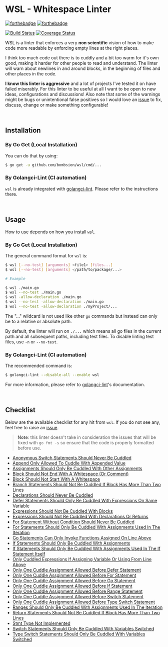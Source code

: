 # WSL - Whitespace Linter

[![forthebadge](https://forthebadge.com/images/badges/made-with-go.svg)](https://forthebadge.com)
[![forthebadge](https://forthebadge.com/images/badges/built-with-love.svg)](https://forthebadge.com)

[![Build Status](https://travis-ci.org/bombsimon/wsl.svg?branch=master)](https://travis-ci.org/bombsimon/wsl)
[![Coverage Status](https://coveralls.io/repos/github/bombsimon/wsl/badge.svg?branch=master)](https://coveralls.io/github/bombsimon/wsl?branch=master)

WSL is a linter that enforces a very **non scientific** vision of how to make
code more readable by enforcing empty lines at the right places.

I think too much code out there is to cuddly and a bit too warm for it's own
good, making it harder for other people to read and understand. The linter will
warn about newlines in and around blocks, in the beginning of files and other
places in the code.

**I know this linter is aggressive** and a lot of projects I've tested it on
have failed miserably. For this linter to be useful at all I want to be open to
new ideas, configurations and discussions! Also note that some of the warnings
might be bugs or unintentional false positives so I would love an
[issue](https://github.com/bombsimon/wsl/issues/new) to fix, discuss, change or
make something configurable!

<br/>

## Installation

### By Go Get (Local Installation)
You can do that by using:

```bash
$ go get -u github.com/bombsion/wsl/cmd/...
```

### By Golangci-Lint (CI automation)
`wsl` is already integrated with
[golangci-lint](https://github.com/golangci/golangci-lint). Please refer to
the instructions there.

<br/>

## Usage
How to use depends on how you install `wsl`.

### By Go Get (Local Installation)
The general command format for `wsl` is:

```bash
$ wsl [--no-test] [arguments] <file1> [files...]
$ wsl [--no-test] [arguments] </path/to/package/...>

# Example

$ wsl ./main.go
$ wsl --no-test ./main.go
$ wsl -allow-declaration ./main.go
$ wsl --no-test -allow-declaration ./main.go
$ wsl --no-test -allow-declaration ./myProject/...
```

The "..." wildcard is not used like other `go` commands but instead can only
be to a relative or absolute path.

By default, the linter will run on `./...` which means all go files in the
current path and all subsequent paths, including test files. To disable linting
test files, use `-n` or `--no-test`.

### By Golangci-Lint (CI automation)
The recommended command is:

```bash
$ golangci-lint --disable-all --enable wsl
```

For more information, please refer to
[golangci-lint](https://github.com/golangci/golangci-lint)'s documentation.


<br/>

## Checklist

Below are the available checklist for any hit from `wsl`. If you do not see
any, feel free to raise an [issue](https://github.com/bombsimon/wsl/issues/new).

> **Note**:  this linter doesn't take in consideration the issues that will be
> fixed with `go fmt -s` so ensure that the code is properly formatted before
> use.

* [Anonymous Switch Statements Should Never Be Cuddled](https://github.com/bombsimon/wsl/blob/master/doc/rules.md#anonymous-switch-statements-should-never-be-cuddled)
* [Append Only Allowed To Cuddle With Appended Value](https://github.com/bombsimon/wsl/blob/master/doc/rules.md#append-only-allowed-to-cuddle-with-appended-value)
* [Assignments Should Only Be Cuddled With Other Assignments](https://github.com/bombsimon/wsl/blob/master/doc/rules.md#assignments-should-only-be-cuddled-with-other-assignments)
* [Block Should Not End With A Whitespace (Or Comment)](https://github.com/bombsimon/wsl/blob/master/doc/rules.md#block-should-not-end-with-a-whitespace-or-comment)
* [Block Should Not Start With A Whitespace](https://github.com/bombsimon/wsl/blob/master/doc/rules.md#block-should-not-start-with-a-whitespace)
* [Branch Statements Should Not Be Cuddled If Block Has More Than Two Lines](https://github.com/bombsimon/wsl/blob/master/doc/rules.md#branch-statements-should-not-be-cuddled-if-block-has-more-than-two-lines)
* [Declarations Should Never Be Cuddled](https://github.com/bombsimon/wsl/blob/master/doc/rules.md#declarations-should-never-be-cuddled)
* [Defer Statements Should Only Be Cuddled With Expressions On Same Variable](https://github.com/bombsimon/wsl/blob/master/doc/rules.md#defer-statements-should-only-be-cuddled-with-expressions-on-same-variable)
* [Expressions Should Not Be Cuddled With Blocks](https://github.com/bombsimon/wsl/blob/master/doc/rules.md#expressions-should-not-be-cuddled-with-blocks)
* [Expressions Should Not Be Cuddled With Declarations Or Returns](https://github.com/bombsimon/wsl/blob/master/doc/rules.md#expressions-should-not-be-cuddled-with-declarations-or-returns)
* [For Statement Without Condition Should Never Be Cuddled](https://github.com/bombsimon/wsl/blob/master/doc/rules.md#for-statement-without-condition-should-never-be-cuddled)
* [For Statements Should Only Be Cuddled With Assignments Used In The Iteration](https://github.com/bombsimon/wsl/blob/master/doc/rules.md#for-statements-should-only-be-cuddled-with-assignments-used-in-the-iteration)
* [Go Statements Can Only Invoke Functions Assigned On Line Above](https://github.com/bombsimon/wsl/blob/master/doc/rules.md#go-statements-can-only-invoke-functions-assigned-on-line-above)
* [If Statements Should Only Be Cuddled With Assignments](https://github.com/bombsimon/wsl/blob/master/doc/rules.md#if-statements-should-only-be-cuddled-with-assignments)
* [If Statements Should Only Be Cuddled With Assignments Used In The If Statement Itself](https://github.com/bombsimon/wsl/blob/master/doc/rules.md#if-statements-should-only-be-cuddled-with-assignments-used-in-the-if-statement-itself)
* [Only Cuddled Expressions If Assigning Variable Or Using From Line Above](https://github.com/bombsimon/wsl/blob/master/doc/rules.md#only-cuddled-expressions-if-assigning-variable-or-using-from-line-above)
* [Only One Cuddle Assignment Allowed Before Defer Statement](https://github.com/bombsimon/wsl/blob/master/doc/rules.md#only-one-cuddle-assignment-allowed-before-defer-statement)
* [Only One Cuddle Assginment Allowed Before For Statement](https://github.com/bombsimon/wsl/blob/master/doc/rules.md#only-one-cuddle-assignment-allowed-before-for-statement)
* [Only One Cuddle Assignment Allowed Before Go Statement](https://github.com/bombsimon/wsl/blob/master/doc/rules.md#only-one-cuddle-assignment-allowed-before-go-statement)
* [Only One Cuddle Assignment Allowed Before If Statement](https://github.com/bombsimon/wsl/blob/master/doc/rules.md#only-one-cuddle-assignment-allowed-before-if-statement)
* [Only One Cuddle Assignment Allowed Before Range Statement](https://github.com/bombsimon/wsl/blob/master/doc/rules.md#only-one-cuddle-assignment-allowed-before-range-statement)
* [Only One Cuddle Assignment Allowed Before Switch Statement](https://github.com/bombsimon/wsl/blob/master/doc/rules.md#only-one-cuddle-assignment-allowed-before-switch-statement)
* [Only One Cuddle Assignment Allowed Before Type Switch Statement](https://github.com/bombsimon/wsl/blob/master/doc/rules.md#only-one-cuddle-assignment-allowed-before-type-switch-statement)
* [Ranges Should Only Be Cuddled With Assignments Used In The Iteration](https://github.com/bombsimon/wsl/blob/master/doc/rules.md#ranges-should-only-be-cuddled-with-assignments-used-in-the-iteration)
* [Return Statements Should Not Be Cuddled If Block Has More Than Two Lines](https://github.com/bombsimon/wsl/blob/master/doc/rules.md#return-statements-should-not-be-cuddled-if-block-has-more-than-two-lines)
* [Stmt Type Not Implemented](https://github.com/bombsimon/wsl/blob/master/doc/rules.md#stmt-type-not-implemented)
* [Switch Statements Should Only Be Cuddled With Variables Switched](https://github.com/bombsimon/wsl/blob/master/doc/rules.md#switch-statements-should-only-be-cuddled-with-variables-switched)
* [Type Switch Statements Should Only Be Cuddled With Variables Switched](https://github.com/bombsimon/wsl/blob/master/doc/rules.md#type-switch-statements-should-only-be-cuddled-with-variables-switched)
